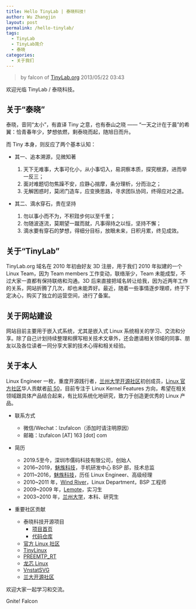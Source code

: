 ```yaml
---
title: Hello TinyLab | 泰晓科技!
author: Wu Zhangjin
layout: post
permalink: /hello-tinylab/
tags:
  - TinyLab
  - TinyLab简介
  - 泰晓
categories:
  - 关于我们
---
```


> by falcon of [TinyLab.org][2]
> 2013/05/22 03:43

欢迎光临 TinyLab / 泰晓科技。


## 关于“泰晓”

泰晓，音同“太小”，有直译 Tiny 之意，也有泰山之晓 —— “一天之计在于晨”的希翼：恰青春年少，梦想依燃，剩泰晓而起，随旭日而升。

而 Tiny 本身，则反应了两个基本认知：

  * 其一、追本溯源，见微知著

    1. 天下无难事，大事可化小，从小事切入，易洞察本质，探究根源，进而举一反三；
    2. 面对难题切勿焦躁不安，应静心揣摩，条分理析，分而治之；
    3. 无解困惑时，莫闭门造车，应变换思路，寻求团队协同，终得应对之道。

  * 其二、滴水穿石，贵在坚持

    1. 勿以事小而不为，不积跬步何以至千里；
    2. 勿随波逐流，莫期望一蹴而就，凡事得持之以恒，坚持不懈；
    3. 滴水要有穿石的梦想，得细分目标，放眼未来，日积月累，终见成效。

## 关于“TinyLab”

TinyLab.org 域名在 2010 年初由好友 3D 注册，用于我们 2010 年拟建的一个 Linux Team，因为 Team members 工作变动，联络渐少，Team 未能成型，不过大家一直都有保持联络和沟通。3D 后来直接把域名转让给我，因为近两年工作的关系，网站折腾了几次，却也未能弄好。最近，随着一些事情逐步理顺，终于下定决心，购买了独立的运营空间，进行了备案。

## 关于网站建设

网站目前主要用于嵌入式系统，尤其是嵌入式 Linux 系统相关的学习、交流和分享。除了自己计划持续整理和撰写相关技术文章外，还会邀请相关领域的同事、朋友以及各位读者一同分享大家的技术心得和相关经验。

## 关于本人

Linux Engineer 一枚，重度开源践行者，[兰州大学开源社区][3]初创成员，[Linux 官方社区][4]华人贡献者[前 50][5]，目前专注于 Linux Kernel Features 方向，希望在相关领域跟具体产品结合起来，有比较系统化地研究，致力于创造更优秀的 Linux 产品。

  * 联系方式
      * 微信/Wechat：lzufalcon（添加时请注明原因）
      * 邮箱：lzufalcon [AT] 163 [dot] com

  * 简历
      * 2019.5至今，深圳市儒码科技有限公司，创始人
      * 2016~2019，[魅族科技][6]，手机研发中心 BSP 部，技术总监
      * 2011~2016，[魅族科技][6]，历任 Linux Engineer、高级经理
      * 2010~2011 年，[Wind River][7]，Linux Department，BSP 工程师
      * 2009~2009 年，[Lemote][8]，实习生
      * 2003~2010 年，[兰州大学][9]，本科、研究生

  * 重要社区贡献
      * 泰晓科技开源项目
          * [项目首页][15]
          * [代码仓库][16]
      * [官方 Linux 社区][10]
      * [TinyLinux][11]
      * [PREEMTP_RT][12]
      * [龙芯 Linux][13]
      * [VnstatSVG][14]
      * [兰大开源社区][3]

欢迎大家一起学习和交流。

Gnite! Falcon

 [2]: http://tinylab.org
 [3]: http://oss.lzu.edu.cn
 [4]: http://www.kernel.org
 [5]: http://www.remword.com/kps_result/all_whole_country.html
 [6]: http://www.meizu.com
 [7]: http://www.windriver.com
 [8]: http://www.lemote.com
 [9]: http://www.lzu.edu.cn
 [10]: https://git.kernel.org/cgit/linux/kernel/git/torvalds/linux.git/log/?qt=author&q=Wu+Zhangjin
 [11]: /tinylinux/
 [12]: /preempt-rt-4-loongson/
 [13]: /linux-loongson-community/
 [14]: /vnstatsvg/
 [15]: /projects
 [16]: https://github.com/tinyclub/
